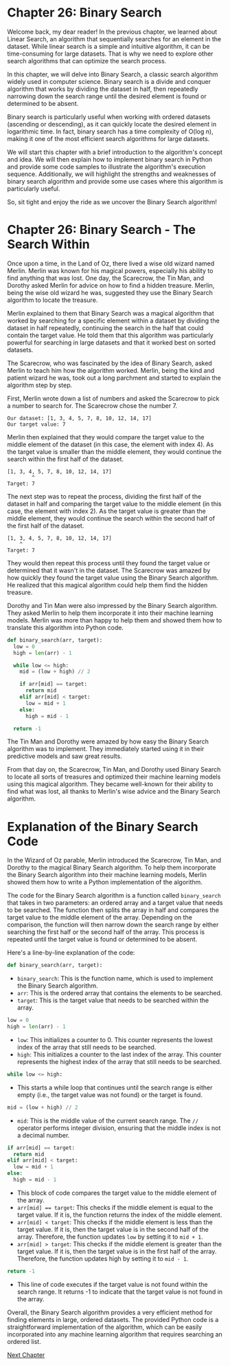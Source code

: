 # Chapter 26: Binary Search

Welcome back, my dear reader! In the previous chapter, we learned about Linear Search, an algorithm that sequentially searches for an element in the dataset. While linear search is a simple and intuitive algorithm, it can be time-consuming for large datasets. That is why we need to explore other search algorithms that can optimize the search process.

In this chapter, we will delve into Binary Search, a classic search algorithm widely used in computer science. Binary search is a divide and conquer algorithm that works by dividing the dataset in half, then repeatedly narrowing down the search range until the desired element is found or determined to be absent.

Binary search is particularly useful when working with ordered datasets (ascending or descending), as it can quickly locate the desired element in logarithmic time. In fact, binary search has a time complexity of O(log n), making it one of the most efficient search algorithms for large datasets.

We will start this chapter with a brief introduction to the algorithm's concept and idea. We will then explain how to implement binary search in Python and provide some code samples to illustrate the algorithm's execution sequence. Additionally, we will highlight the strengths and weaknesses of binary search algorithm and provide some use cases where this algorithm is particularly useful.

So, sit tight and enjoy the ride as we uncover the Binary Search algorithm!
# Chapter 26: Binary Search - The Search Within

Once upon a time, in the Land of Oz, there lived a wise old wizard named Merlin. Merlin was known for his magical powers, especially his ability to find anything that was lost. One day, the Scarecrow, the Tin Man, and Dorothy asked Merlin for advice on how to find a hidden treasure. Merlin, being the wise old wizard he was, suggested they use the Binary Search algorithm to locate the treasure.

Merlin explained to them that Binary Search was a magical algorithm that worked by searching for a specific element within a dataset by dividing the dataset in half repeatedly, continuing the search in the half that could contain the target value. He told them that this algorithm was particularly powerful for searching in large datasets and that it worked best on sorted datasets.

The Scarecrow, who was fascinated by the idea of Binary Search, asked Merlin to teach him how the algorithm worked. Merlin, being the kind and patient wizard he was, took out a long parchment and started to explain the algorithm step by step.

First, Merlin wrote down a list of numbers and asked the Scarecrow to pick a number to search for. The Scarecrow chose the number 7.

```
Our dataset: [1, 3, 4, 5, 7, 8, 10, 12, 14, 17]
Our target value: 7
```

Merlin then explained that they would compare the target value to the middle element of the dataset (in this case, the element with index 4). As the target value is smaller than the middle element, they would continue the search within the first half of the dataset.

```
[1, 3, 4, 5, 7, 8, 10, 12, 14, 17]
        ^
Target: 7
```

The next step was to repeat the process, dividing the first half of the dataset in half and comparing the target value to the middle element (in this case, the element with index 2). As the target value is greater than the middle element, they would continue the search within the second half of the first half of the dataset.

```
[1, 3, 4, 5, 7, 8, 10, 12, 14, 17]
    ^   
Target: 7
```

They would then repeat this process until they found the target value or determined that it wasn't in the dataset. The Scarecrow was amazed by how quickly they found the target value using the Binary Search algorithm. He realized that this magical algorithm could help them find the hidden treasure.

Dorothy and Tin Man were also impressed by the Binary Search algorithm. They asked Merlin to help them incorporate it into their machine learning models. Merlin was more than happy to help them and showed them how to translate this algorithm into Python code.

```python
def binary_search(arr, target):
  low = 0
  high = len(arr) - 1

  while low <= high:
    mid = (low + high) // 2

    if arr[mid] == target:
      return mid
    elif arr[mid] < target:
      low = mid + 1
    else:
      high = mid - 1

  return -1
```

The Tin Man and Dorothy were amazed by how easy the Binary Search algorithm was to implement. They immediately started using it in their predictive models and saw great results.

From that day on, the Scarecrow, Tin Man, and Dorothy used Binary Search to locate all sorts of treasures and optimized their machine learning models using this magical algorithm. They became well-known for their ability to find what was lost, all thanks to Merlin's wise advice and the Binary Search algorithm.
# Explanation of the Binary Search Code

In the Wizard of Oz parable, Merlin introduced the Scarecrow, Tin Man, and Dorothy to the magical Binary Search algorithm. To help them incorporate the Binary Search algorithm into their machine learning models, Merlin showed them how to write a Python implementation of the algorithm.

The code for the Binary Search algorithm is a function called `binary_search` that takes in two parameters: an ordered array and a target value that needs to be searched. The function then splits the array in half and compares the target value to the middle element of the array. Depending on the comparison, the function will then narrow down the search range by either searching the first half or the second half of the array. This process is repeated until the target value is found or determined to be absent.

Here's a line-by-line explanation of the code:

```python
def binary_search(arr, target):
```

- `binary_search`: This is the function name, which is used to implement the Binary Search algorithm.
- `arr`: This is the ordered array that contains the elements to be searched.
- `target`: This is the target value that needs to be searched within the array.

```python
low = 0
high = len(arr) - 1
```

- `low`: This initializes a counter to 0. This counter represents the lowest index of the array that still needs to be searched.
- `high`: This initializes a counter to the last index of the array. This counter represents the highest index of the array that still needs to be searched.

```python
while low <= high:
```

- This starts a while loop that continues until the search range is either empty (i.e., the target value was not found) or the target is found.

```python
mid = (low + high) // 2
```

- `mid`: This is the middle value of the current search range. The `//` operator performs integer division, ensuring that the middle index is not a decimal number.

```python
if arr[mid] == target:
  return mid
elif arr[mid] < target:
  low = mid + 1
else:
  high = mid - 1
```

- This block of code compares the target value to the middle element of the array.
- `arr[mid] == target`: This checks if the middle element is equal to the target value. If it is, the function returns the index of the middle element.
- `arr[mid] < target`: This checks if the middle element is less than the target value. If it is, then the target value is in the second half of the array. Therefore, the function updates `low` by setting it to `mid + 1`.
- `arr[mid] > target`: This checks if the middle element is greater than the target value. If it is, then the target value is in the first half of the array. Therefore, the function updates high by setting it to `mid - 1`.

```python
return -1
```

- This line of code executes if the target value is not found within the search range. It returns -1 to indicate that the target value is not found in the array.

Overall, the Binary Search algorithm provides a very efficient method for finding elements in large, ordered datasets. The provided Python code is a straightforward implementation of the algorithm, which can be easily incorporated into any machine learning algorithm that requires searching an ordered list.


[Next Chapter](27_Chapter27.md)